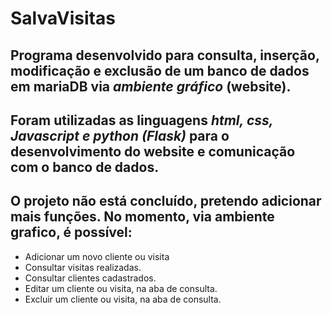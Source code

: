 # SalvaVisitas

## Programa desenvolvido para __consulta, inserção, modificação e exclusão__ de um banco de dados em mariaDB via *ambiente gráfico* (website). 

## Foram utilizadas as linguagens __*html, css, Javascript e python (Flask)*__ para o desenvolvimento do website e comunicação com o banco de dados.

## O projeto não está concluído, pretendo adicionar mais funções. No momento, via ambiente grafico, é possível:
- Adicionar um novo cliente ou visita
- Consultar visitas realizadas.
- Consultar clientes cadastrados.
- Editar um cliente ou visita, na aba de consulta.
- Excluir um cliente ou visita, na aba de consulta.



